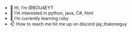 - 👋 Hi, I’m @BOU4EYT
- 👀 I’m interested in python, java, C#, html
- 🌱 I’m currently learning ruby
- 📫 How to reach me hit me up on discord jay_thatoneguy

<!---
BOU4EYT/BOU4EYT is a ✨ special ✨ repository because its `README.md` (this file) appears on your GitHub profile.
You can click the Preview link to take a look at your changes.
--->
